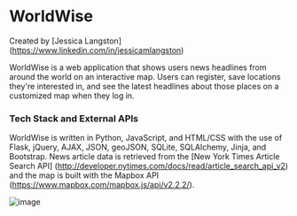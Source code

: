 # WorldWise

Created by [Jessica Langston] (https://www.linkedin.com/in/jessicamlangston)

WorldWise is a web application that shows users news headlines from around the world on an interactive map. Users can register, save locations they're interested in, and see the latest headlines about those places on a customized map when they log in.

### Tech Stack and External APIs
WorldWise is written in Python, JavaScript, and HTML/CSS with the use of Flask, jQuery, AJAX, JSON, geoJSON, SQLite, SQLAlchemy, Jinja, and Bootstrap. News article data is retrieved from the [New York Times Article Search API] (http://developer.nytimes.com/docs/read/article_search_api_v2) and the map is built with the Mapbox API (https://www.mapbox.com/mapbox.js/api/v2.2.2/).

![image]('/static/screen-shot-main-page.png')

